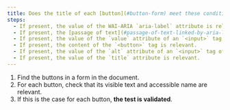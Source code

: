 ```yaml
---
title: Does the title of each [button](#button-form) meet these conditions (excluding special cases)?
steps:
  - If present, the value of the WAI-ARIA `aria-label` attribute is relevant.
  - If present, the [passage of text](#passage-of-text-linked-by-aria-labelledby-or-aria-describedby) linked to the button via a WAI-ARIA  `aria-labelledby` attribute is relevant.
  - If present, the value of the `value` attribute of an `<input>` tag of type `submit`, `reset` or `button` is relevant.
  - If present, the content of the `<button>` tag is relevant.
  - If present, the value of the `alt` attribute of an `<input>` tag of type `image` is relevant.
  - If present, the value of the `title` attribute is relevant.
---
```


1. Find the buttons in a form in the document.
2. For each button, check that its visible text and accessible name are relevant.
3. If this is the case for each button, **the test is validated**.
